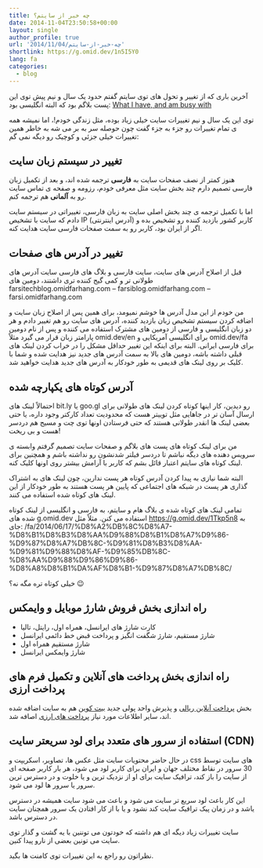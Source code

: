 ```yaml
---
title: چه خبر از سایتم؟
date: 2014-11-04T23:50:58+00:00
layout: single
author_profile: true
url: '2014/11/04/چه-خبر-از-سایتم'
shortlink: https://g.omid.dev/1n5I5Y0
lang: fa
categories: 
  - blog
---
```

آخرین باری که از تغییر و تحول های توی سایتم گفتم حدود یک سال و نیم پیش توی این پست بلاگم بود که البته انگلیسی بود: [What I have, and am busy with](/2013/06/27/what-i-have-and-am-busy-with/ "What I have, and am busy with")

توی این یک سال و نیم تغییرات سایت خیلی زیاد بوده، مثل زندگی خودم!، اما نمیشه همه ی تمام تغییرات رو جزء به جزء گفت چون حوصله سر به بر می شه به خاطر همین تغییرات خیلی جزئی و کوچیک رو دیگه نمی گم:

تغییر در سیستم زبان سایت
------------------------

هنوز کمتر از نصف صفحات سایت به **فارسی** ترجمه شده اند، و بعد از تکمیل زبان فارسی تصمیم دارم چند بخش سایت مثل معرفی خودم، رزومه و صفحه ی تماس سایت رو به **آلمانی** هم ترجمه کنم.

اما با تکمیل ترجمه ی چند بخش اصلی سایت به زبان فارسی، تغییراتی در سیستم سایت دادم که سایت با تشخیص IP (آدرس اینترنتی) کاربر کشور بازدید کننده رو تشخیص بده و اگر از ایران بود، کاربر رو به سمت صفحات فارسی سایت هدایت کنه.

تغییر در آدرس های صفحات
-----------------------

قبل از اصلاح آدرس های سایت، سایت فارسی و بلاگ های فارسی سایت آدرس های طولانی تر و کمی گیج کننده تری داشتند، دومین های farsitechblog.omidfarhang.com – farsiblog.omidfarhang.com – farsi.omidfarhang.com

من خودم از این مدل آدرس ها خوشم نمیومد، برای همین پس از اصلاح زبان سایت و اضافه کردن سیستم تشخیص زبان بازدید کننده، آدرس های سایت رو هم تغییر دادم و هر دو زبان انگلیسی و فارسی از دومین های مشترک استفاده می کننده و پس از نام دومین پارامتر زبان قرار می گیرد مثلاً omid.dev/en برای انگلیسی آمریکایی و omid.dev/fa برای فارسی ایرانی. البته برای اینکه این تغییر حداقل مشکل را در خراب کردن لینک های قبلی داشته باشه، دومین های بالا به سمت آدرس های جدید نیز هدایت شده و شما با کلیک بر روی لینک های قدیمی به طور خودکار به آدرس های جدید هدایت خواهید شد.

آدرس کوتاه های یکپارچه شده
--------------------------

احتمالاً لینک های bit.ly یا goo.gl رو دیدین، کار اینها کوتاه کردن لینک های طولانی برای ارسال آسان تر در جاهایی مثل توییتر هست که محدودیت تعداد کارکتر وجود داره، یا حتی بعضی لینک ها انقدر طولانی هستند که حتی فرستادن اونها توی چت و مسیج هم دردسر هست و بی ریخت!

من برای لینک کوتاه های پست های بلاگم و صفحات سایت تصمیم گرفتم وابسته ی سرویس دهنده های دیگه نباشم تا دردسر فیلتر شدنشون رو نداشته باشم و همچنین برای لینک کوتاه های سایتم اعتبار قائل بشم که کاربر با آرامش بیشتر روی اونها کلیک کنه.

البته شما نیازی به پیدا کردن آدرس کوتاه هر پست ندارین، چون لینک های به اشتراک گذاری هر پست در شبکه های اجتماعی که پایین هر پست هستند به طور خودکار از این لینک های کوتاه شده استفاده می کنند.

تمامی لینک های کوتاه شده ی بلاگ هام و سایتم، به فارسی و انگلیسی از لینک کوتاه شده های g.omid.dev استفاده می کنن. مثلاً مثل https://g.omid.dev/1Tkp5n8 به جای: /fa/2014/06/17/%D8%A2%DB%8C%D8%A7-%D8%B1%D8%B3%D8%AA%D9%88%D8%B1%D8%A7%D9%86-%D9%87%D8%A7%DB%8C-%D9%81%D8%B3%D8%AA-%D9%81%D9%88%D8%AF-%D9%85%DB%8C-%D8%AA%D9%88%D9%86%D9%86-%D8%A8%D8%B1%DA%AF%D8%B1-%D9%87%D8%A7%DB%8C/

خیلی کوتاه تره مگه نه؟ 😉

راه اندازی بخش فروش شارژ موبایل و وایمکس
----------------------------------------

* کارت شارژ های ایرانسل، همراه اول، رایتل، تالیا
* شارژ مستقیم، شارژ شگفت انگیز و پرداخت قبض خط دائمی ایرانسل
* شارژ مستقیم همراه اول
* شارژ وایمکس ایرانسل

راه اندازی بخش پرداخت های آنلاین و تکمیل فرم های پرداخت ارزی
------------------------------------------------------------

بخش [پرداخت آنلاین ریالی](/fa/contact-me/payment-options/rials/) و پذیرش واحد پولی جدید [بیت کوین](/fa/contact-me/payment-options/bitcoin/) هم به سایت اضافه شده اند، سایر اطلاعات مورد نیاز [پرداخت های ارزی](/fa/contact-me/payment-options/payment-form/) اصافه شد.

استفاده از سرور های متعدد برای لود سریعتر سایت (CDN)
----------------------------------------------------

در حال حاضر محتویات سایت مثل عکس ها، تصاویر، اسکریپت و css های سایت توسط 30 سرور در نقاط مختلف جهان و ایران برای کاربر لود می شود، هر بار کاربر صفحه ای از سایت را باز کند، ترافیک سایت برای او از نزدیک ترین و یا خلوت و در دسترس ترین سرور یا سرور ها لود می شود.

این کار باعث لود سریع تر سایت می شود و باعث می شود سایت همیشه در دسترس یاشد و در زمان پیک ترافیک سایت کند نشود و یا با از کار افتادن یک سرور همچنان سایت در دسترس باشد.

سایت تغییرات زیاد دیگه ای هم داشته که خودتون می توننین با یه گشت و گذار توی سایت می تونین بعضی از نارو پیدا کنین.

نظراتون رو راجع به این تغییرات توی کامنت ها بگید.
